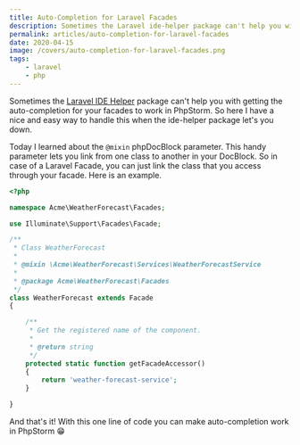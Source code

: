 ```yaml
---
title: Auto-Completion for Laravel Facades
description: Sometimes the Laravel ide-helper package can't help you with getting the auto-completion for your facades to work. So here I have a nice and easy way to handle this when the ide-helper package let's you down.
permalink: articles/auto-completion-for-laravel-facades
date: 2020-04-15
image: /covers/auto-completion-for-laravel-facades.png
tags: 
    - laravel
    - php
---
```


Sometimes the [Laravel IDE Helper](https://github.com/barryvdh/laravel-ide-helper) package can't help you with getting the auto-completion for your facades to work in PhpStorm. So here I have a nice and easy way to handle this when the ide-helper package let's you down.

<!-- more -->

Today I learned about the `@mixin` phpDocBlock parameter. This handy parameter lets you link from one class to another in your DocBlock. So in case of a Laravel Facade, you can just link the class that you access through your facade. Here is an example.

```php
<?php

namespace Acme\WeatherForecast\Facades;

use Illuminate\Support\Facades\Facade;

/**
 * Class WeatherForecast
 *
 * @mixin \Acme\WeatherForecast\Services\WeatherForecastService
 *
 * @package Acme\WeatherForecast\Facades
 */
class WeatherForecast extends Facade
{

    /**
     * Get the registered name of the component.
     *
     * @return string
     */
    protected static function getFacadeAccessor()
    {
        return 'weather-forecast-service';
    }

}
```

And that's it! With this one line of code you can make auto-completion work in PhpStorm 😁